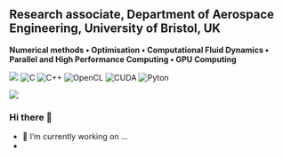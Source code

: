 ## Research associate, Department of Aerospace Engineering, University of Bristol, UK

__Numerical methods • Optimisation • Computational Fluid Dynamics • Parallel and High Performance Computing • GPU Computing__


[![](https://img.shields.io/badge/-Fortran-%23734F96?style=flat-square&logo=fortran&logoColor=ffffff)](https://fortran-lang.org)
![C](https://img.shields.io/badge/-C-00599C?style=flat-square&logo=c)
![C++](https://img.shields.io/badge/-C++-00599C?style=flat-square&logo=c%2B%2B)
![OpenCL](https://img.shields.io/badge/-OpenCL-red?style=flat-square&logo=khronosgroup)
![CUDA](https://img.shields.io/badge/-CUDA-black?style=flat-square&logo=NVIDIA&logoColor=green)
![Pyton](https://img.shields.io/badge/-Python-3776AB?style=flat-square&logo=Python&logoColor=yellow)

[![](https://github-readme-stats.vercel.app/api?username=lkedward&show_icons=true&theme=dracula)](/#js-contribution-activity)

### Hi there 👋

- 🔭 I’m currently working on ...
- 
<!--
**LKedward/LKedward** is a ✨ _special_ ✨ repository because its `README.md` (this file) appears on your GitHub profile.



Here are some ideas to get you started:

- 🔭 I’m currently working on ...
- 🌱 I’m currently learning ...
- 👯 I’m looking to collaborate on ...
- 🤔 I’m looking for help with ...
- 💬 Ask me about ...
- 📫 How to reach me: ...
- 😄 Pronouns: ...
- ⚡ Fun fact: ...
-->
